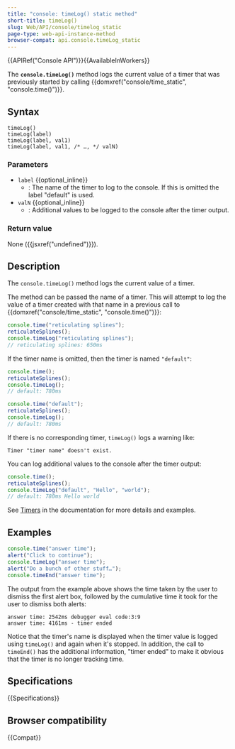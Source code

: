 ```yaml
---
title: "console: timeLog() static method"
short-title: timeLog()
slug: Web/API/console/timelog_static
page-type: web-api-instance-method
browser-compat: api.console.timeLog_static
---
```


{{APIRef("Console API")}}{{AvailableInWorkers}}

The **`console.timeLog()`** method logs the current value of a timer that was previously started by calling {{domxref("console/time_static", "console.time()")}}.

## Syntax

```js-nolint
timeLog()
timeLog(label)
timeLog(label, val1)
timeLog(label, val1, /* …, */ valN)
```

### Parameters

- `label` {{optional_inline}}
  - : The name of the timer to log to the console. If this is omitted the label "default" is used.
- `valN` {{optional_inline}}
  - : Additional values to be logged to the console after the timer output.

### Return value

None ({{jsxref("undefined")}}).

## Description

The `console.timeLog()` method logs the current value of a timer.

The method can be passed the name of a timer. This will attempt to log the value of a timer created with that name in a previous call to {{domxref("console/time_static", "console.time()")}}:

```js
console.time("reticulating splines");
reticulateSplines();
console.timeLog("reticulating splines");
// reticulating splines: 650ms
```

If the timer name is omitted, then the timer is named `"default"`:

```js
console.time();
reticulateSplines();
console.timeLog();
// default: 780ms
```

```js
console.time("default");
reticulateSplines();
console.timeLog();
// default: 780ms
```

If there is no corresponding timer, `timeLog()` logs a warning like:

```plain
Timer "timer name" doesn't exist.
```

You can log additional values to the console after the timer output:

```js
console.time();
reticulateSplines();
console.timeLog("default", "Hello", "world");
// default: 780ms Hello world
```

See [Timers](/en-US/docs/Web/API/console#timers) in the documentation for more details and examples.

## Examples

```js
console.time("answer time");
alert("Click to continue");
console.timeLog("answer time");
alert("Do a bunch of other stuff…");
console.timeEnd("answer time");
```

The output from the example above shows the time taken by the user to dismiss the first
alert box, followed by the cumulative time it took for the user to dismiss both alerts:

```plain
answer time: 2542ms debugger eval code:3:9
answer time: 4161ms - timer ended
```

Notice that the timer's name is displayed when the timer value is logged using
`timeLog()` and again when it's stopped. In addition, the call to `timeEnd()`
has the additional information, "timer ended" to make it obvious that the timer is no
longer tracking time.

## Specifications

{{Specifications}}

## Browser compatibility

{{Compat}}
